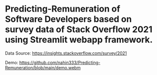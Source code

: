 # Predicting-Remuneration of Software Developers based on survey data of Stack Overflow 2021 using Streamlit webapp framework.
Data Source: https://insights.stackoverflow.com/survey/2021

Demo: https://github.com/nahin333/Predicting-Remuneration/blob/main/demo.webm
